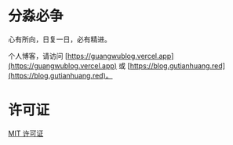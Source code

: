 # 分淼必争

心有所向，日复一日，必有精进。

个人博客，请访问 [https://guangwublog.vercel.app](https://guangwublog.vercel.app) 或 [https://blog.gutianhuang.red](https://blog.gutianhuang.red)。

# 许可证

[MIT 许可证](./LIENSE)
